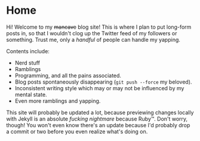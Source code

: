 # Home
Hi! Welcome to my ~~mancave~~ blog site! This is where I plan to put long-form posts in, so that I wouldn't clog up the Twitter feed of my followers or something. Trust me, only a *handful* of people can handle my yapping.

Contents include:
- Nerd stuff
- Ramblings
- Programming, and all the pains associated.
- Blog posts spontaneously disappearing (`git push --force` my beloved).
- Inconsistent writing style which may or may not be influenced by my mental state.
- Even more ramblings and yapping.

This site will probably be updated a lot, because previewing changes locally with Jekyll is an absolute *fucking nightmare* because Ruby:tm:. Don't worry, though! You won't even know there's an update because I'd probably drop a commit or two before you even realize what's doing on.
